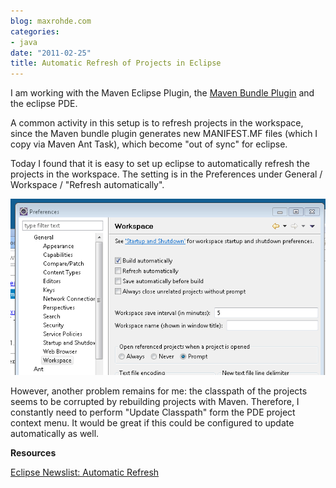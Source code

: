 ```yaml
---
blog: maxrohde.com
categories:
- java
date: "2011-02-25"
title: Automatic Refresh of Projects in Eclipse
---
```


I am working with the Maven Eclipse Plugin, the [Maven Bundle Plugin](http://felix.apache.org/site/apache-felix-maven-bundle-plugin-bnd.html) and the eclipse PDE.

A common activity in this setup is to refresh projects in the workspace, since the Maven bundle plugin generates new MANIFEST.MF files (which I copy via Maven Ant Task), which become "out of sync" for eclipse.

Today I found that it is easy to set up eclipse to automatically refresh the projects in the workspace. The setting is in the Preferences under General / Workspace / "Refresh automatically".

![](images/022511_2209_automaticre1.png)

However, another problem remains for me: the classpath of the projects seems to be corrupted by rebuilding projects with Maven. Therefore, I constantly need to perform "Update Classpath" form the PDE project context menu. It would be great if this could be configured to update automatically as well.

**Resources**

[Eclipse Newslist: Automatic Refresh](http://dev.eclipse.org/newslists/news.eclipse.newcomer/msg10273.html)
